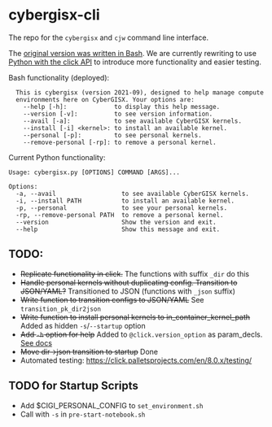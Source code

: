 # cybergisx-cli

The repo for the `cybergisx` and `cjw` command line interface.

The [original version was written in Bash](bash). We are currently rewriting to use [Python with the click API](python) to introduce more functionality and easier testing.


Bash functionality (deployed):

```
  This is cybergisx (version 2021-09), designed to help manage compute
  environments here on CyberGISX. Your options are:
    --help [-h]:             to display this help message.
    --version [-v]:          to see version information.
    --avail [-a]:            to see available CyberGISX kernels.
    --install [-i] <kernel>: to install an available kernel.
    --personal [-p]:         to see personal kernels.
    --remove-personal [-rp]: to remove a personal kernel.
```

Current Python functionality:

```
Usage: cybergisx.py [OPTIONS] COMMAND [ARGS]...

Options:
  -a, --avail                  to see available CyberGISX kernels.
  -i, --install PATH           to install an available kernel.
  -p, --personal               to see your personal kernels.
  -rp, --remove-personal PATH  to remove a personal kernel.
  --version                    Show the version and exit.
  --help                       Show this message and exit.
```


## TODO:

* ~~Replicate functionality in click.~~ The functions with suffix `_dir` do this
* ~~Handle personal kernels without duplicating config. Transition to JSON/YAML?~~ Transitioned to JSON (functions with `_json` suffix)
* ~~Write function to transition configs to JSON/YAML~~ See `transition_pk_dir2json`
* ~~Write function to install personal kernels to in_container_kernel_path~~ Added as hidden `-s`/`--startup` option
* ~~Add `-h` option for help~~ Added to `@click.version_option` as param_decls. [See docs](https://click.palletsprojects.com/en/8.0.x/api/#click.version_option)
* ~~Move dir->json transition to startup~~ Done
* Automated testing: https://click.palletsprojects.com/en/8.0.x/testing/


## TODO for Startup Scripts

* Add $CIGI_PERSONAL_CONFIG to `set_environment.sh`
* Call with `-s` in `pre-start-notebook.sh`